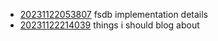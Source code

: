 - [20231122053807](/zet/20231122053807/README.md) fsdb implementation details
- [20231122214039](/zet/20231122214039/README.md) things i should blog about
